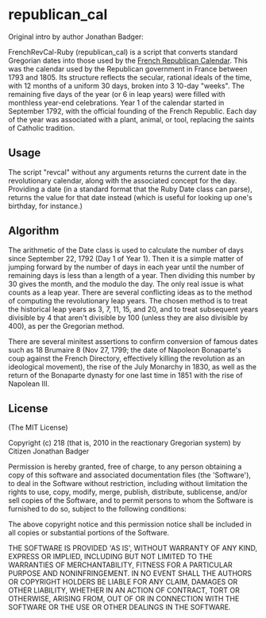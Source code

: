 # republican_cal

Original intro by author Jonathan Badger:

FrenchRevCal-Ruby (republican_cal) is a script that converts standard Gregorian dates
into those used by the [French Republican Calendar](http://en.wikipedia.org/wiki/French_Republican_Calendar).
This was the calendar used by the Republican government in France between 1793 and
1805. Its structure reflects the secular, rational ideals of the time,
with 12 months of a uniform 30 days, broken into 3 10-day "weeks". The
remaining five days of the year (or 6 in leap years) were filled with
monthless year-end celebrations. Year 1 of the calendar started in
September 1792, with the official founding of the French
Republic. Each day of the year was associated with a plant, animal, or
tool, replacing the saints of Catholic tradition.

## Usage

The script "revcal" without any arguments returns the current date in
the revolutionary calendar, along with the associated concept for the
day. Providing a date (in a standard format that the Ruby Date class
can parse), returns the value for that date instead (which is useful
for looking up one's birthday, for instance.)

## Algorithm


The arithmetic of the Date class is used to calculate the number of days
since September 22, 1792 (Day 1 of Year 1). Then it is a simple matter
of jumping forward by the number of days in each year until the number
of remaining days is less than a length of a year. Then dividing this
number by 30 gives the month, and the modulo the day. The only real
issue is what counts as a leap year. There are several conflicting
ideas as to the method of computing the revolutionary leap years.
The chosen method is to treat the historical leap years as 3, 7, 11, 15, and 20,
and to treat subsequent years divisible by 4 that aren't divisible by 100
(unless they are also divisible by 400), as per the Gregorian method.

There are several minitest assertions to confirm conversion of famous dates
such as 18 Brumaire 8 (Nov 27, 1799; the date of Napoleon Bonaparte's coup against the French Directory,
effectively killing the revolution as an ideological movement), the rise of the
July Monarchy in 1830, as well as the return of the Bonaparte dynasty for one last time in
1851 with the rise of Napolean III.

## License

(The MIT License)

Copyright (c) 218 (that is, 2010 in the reactionary Gregorian system)
by Citizen Jonathan Badger

Permission is hereby granted, free of charge, to any person obtaining
a copy of this software and associated documentation files (the
'Software'), to deal in the Software without restriction, including
without limitation the rights to use, copy, modify, merge, publish,
distribute, sublicense, and/or sell copies of the Software, and to
permit persons to whom the Software is furnished to do so, subject to
the following conditions:

The above copyright notice and this permission notice shall be
included in all copies or substantial portions of the Software.

THE SOFTWARE IS PROVIDED 'AS IS', WITHOUT WARRANTY OF ANY KIND,
EXPRESS OR IMPLIED, INCLUDING BUT NOT LIMITED TO THE WARRANTIES OF
MERCHANTABILITY, FITNESS FOR A PARTICULAR PURPOSE AND NONINFRINGEMENT.
IN NO EVENT SHALL THE AUTHORS OR COPYRIGHT HOLDERS BE LIABLE FOR ANY
CLAIM, DAMAGES OR OTHER LIABILITY, WHETHER IN AN ACTION OF CONTRACT,
TORT OR OTHERWISE, ARISING FROM, OUT OF OR IN CONNECTION WITH THE
SOFTWARE OR THE USE OR OTHER DEALINGS IN THE SOFTWARE.
